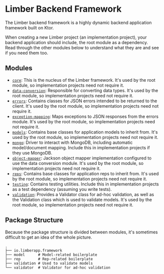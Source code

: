 # Limber Backend Framework

The Limber backend framework is a highly dynamic backend application framework built on Ktor.

When creating a new Limber project (an implementation project), your backend application should
include, the root module as a dependency. Read through the other modules below to understand what
they are and see if you need them too.

## Modules

* [`core`](/core):
    This is the nucleus of the Limber framework.
    It's used by the root module, so implementation projects need not require it.
* [`data-conversion`](/data-conversion):
    Responsible for converting data types.
    It's used by the root module, so implementation projects need not require it.
* [`errors`](/errors):
    Contains classes for JSON errors intended to be returned to the client.
    It's used by the root module, so implementation projects need not require it.
* [`exception-mapping`](/exception-mapping):
    Maps exceptions to JSON responses from the errors module.
    It's used by the root module, so implementation projects need not require it.
* [`models`](/models):
    Contains base classes for application models to inherit from.
    It's used by the root module, so implementation projects need not require it.
* [`mongo`](/mongo):
    Driver to interact with MongoDB, including automatic model/document mapping.
    Include this in implementation projects if they use MongoDB.
* [`object-mapper`](/object-mapper):
    Jackson object mapper implementation configured to use the data conversion module.
    It's used by the root module, so implementation projects need not require it.
* [`reps`](/reps):
    Contains base classes for application reps to inherit from.
    It's used by the root module, so implementation projects need not require it.
* [`testing`](/reps):
    Contains testing utilities.
    Include this in implementation projects as a test dependency (assuming you write tests).
* [`validation`](/validation):
    Provides a Validator class for ad-hoc validation, as well as the Validation class which is used
    to validate models.
    It's used by the root module, so implementation projects need not require it.

## Package Structure

Because the package structure is divided between modules, it's sometimes difficult to get an idea of
the whole picture.

```
.
├── io.limberapp.framework
├── model      # Model-related boilerplate
├── rep        # Rep-related boilerplate
├── validation # Used to validate models
└── validator  # Validator for ad-hoc validation
```

